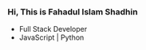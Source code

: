 ### Hi, This is Fahadul Islam Shadhin
<!-- [![Website Badge](https://img.shields.io/badge/Website-3b5998?style=flat-square&logo=google-chrome&logoColor=white)](https://shadhin.netlify.app/) -->
<!-- [![Medium Badge](https://img.shields.io/badge/Medium-%2312100E.svg?&style=for-square&logo=medium&logoColor=white)](https://fahadulshadhin.medium.com/) -->
<!-- [![Linkedin Badge](https://img.shields.io/badge/-LinkedIn-0e76a8?style=flat-square&logo=Linkedin&logoColor=white)](https://www.linkedin.com/in/fahadul-shadhin/) -->

<!-- - :sparkles: --> 
- Full Stack Developer 
- JavaScript | Python
<!-- - 📝 Writes on [Medium](https://fahadulshadhin.medium.com) -->
<!-- 📫 fahadulshadhin17@gmail.com -->

<!-- ![GitHub stats](https://github-readme-stats.vercel.app/api?username=fahadulshadhin&show_icons=true&hide_border=true&&count_private=true&include_all_commits=true)  -->

<!-- ![most used programming languages](https://github-readme-stats.vercel.app/api/top-langs/?username=fahadulshadhin&exclude_repo=KNN-Image%20Classification&show_icons=true&hide_border=true&layout=compact&langs_count=30) -->

<!-- <p float="left">
    <img 
        src="https://github-readme-stats.vercel.app/api?username=fahadulshadhin&show_icons=true&hide_border=true&&count_private=true&include_all_commits=true" 
        width=400
    />
    <img 
        src="https://github-readme-stats.vercel.app/api/top-langs/?username=fahadulshadhin&exclude_repo=KNN-Image%20Classification&show_icons=true&hide_border=true&layout=compact&langs_count=30" 
    />
</p> -->
